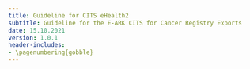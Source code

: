 ```yaml
---
title: Guideline for CITS eHealth2
subtitle: Guideline for the E-ARK CITS for Cancer Registry Exports
date: 15.10.2021
version: 1.0.1
header-includes:
- \pagenumbering{gobble}
---
```

